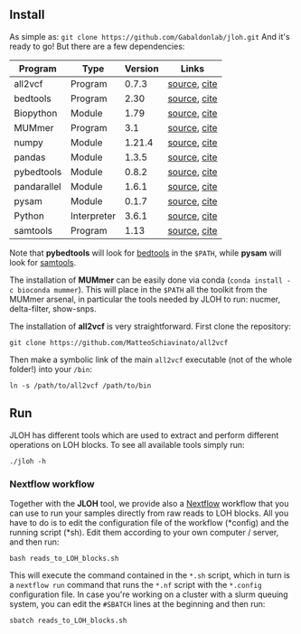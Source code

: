 ## Install

As simple as: `git clone https://github.com/Gabaldonlab/jloh.git`
And it's ready to go! But there are a few dependencies:

| Program     | Type        | Version | Links      |
|-------------|-------------|---------|------------|
| all2vcf     | Program     | 0.7.3   | [source](https://github.com/MatteoSchiavinato/all2vcf), [cite](https://github.com/MatteoSchiavinato/all2vcf) |
| bedtools    | Program     | 2.30    | [source](https://bedtools.readthedocs.io/en/latest/), [cite](https://doi.org/10.1002/0471250953.bi1112s47) |
| Biopython   | Module      | 1.79    | [source](https://biopython.org/), [cite](https://doi.org/10.1093/bioinformatics/btp163) |
| MUMmer      | Program     | 3.1     | [source](https://anaconda.org/bioconda/mummer), [cite](https://doi.org/10.1186%2Fgb-2004-5-2-r12) |
| numpy       | Module      | 1.21.4  | [source](https://numpy.org/), [cite](https://doi.org/10.1038/s41586-020-2649-2) |
| pandas      | Module      | 1.3.5   | [source](https://pandas.pydata.org/), [cite](https://doi.org/10.5281/zenodo.3509134) |
| pybedtools  | Module      | 0.8.2   | [source](https://daler.github.io/pybedtools/main.html), [cite](https://doi.org/10.1093/bioinformatics/btr539) |
| pandarallel | Module      | 1.6.1   | [source](https://pypi.org/project/pandarallel/1.6.1/), [cite](https://github.com/nalepae/pandarallel) | 
| pysam       | Module      | 0.1.7   | [source](https://pypi.org/project/pysam/), [cite](https://github.com/pysam-developers/pysam) |
| Python      | Interpreter | 3.6.1   | [source](https://www.python.org/downloads/release/python-397/), [cite](http://citebay.com/how-to-cite/python/) |
| samtools    |  Program    | 1.13    | [source](http://www.htslib.org/), [cite](https://doi.org/10.1093/gigascience/giab008) |

Note that **pybedtools** will look for [bedtools](https://bedtools.readthedocs.io/en/latest/) in the `$PATH`, while **pysam** will look for [samtools](http://www.htslib.org/).

The installation of **MUMmer** can be easily done via conda (`conda install -c bioconda mummer`). This will place in the `$PATH` all the toolkit from the MUMmer arsenal, in particular the tools needed by JLOH to run: nucmer, delta-filter, show-snps.

The installation of **all2vcf** is very straightforward. First clone the repository:

```
git clone https://github.com/MatteoSchiavinato/all2vcf
```

Then make a symbolic link of the main `all2vcf` executable (not of the whole folder!) into your `/bin`:

```
ln -s /path/to/all2vcf /path/to/bin
```

## Run

JLOH has different tools which are used to extract and perform different operations on LOH blocks. To see all available tools simply run:

```
./jloh -h
```

### Nextflow workflow

Together with the **JLOH** tool, we provide also a [Nextflow](http://nextflow.io/) workflow that you can use to run your samples directly from raw reads to LOH blocks. All you have to do is to edit the configuration file of the workflow (\*config) and the running script (\*sh). Edit them according to your own computer / server, and then run:

`bash reads_to_LOH_blocks.sh`

This will execute the command contained in the `*.sh` script, which in turn is a `nextflow run` command that runs the `*.nf` script with the `*.config` configuration file. In case you're working on a cluster with a slurm queuing system, you can edit the `#SBATCH` lines at the beginning and then run:

`sbatch reads_to_LOH_blocks.sh`
